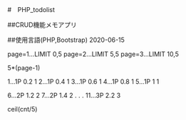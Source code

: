 #　PHP_todolist

##CRUD機能メモアプリ 

##使用言語(PHP,Bootstrap)
2020-06-15


page=1...LIMIT 0,5
page=2...LIMIT 5,5
page=3...LIMIT 10,5

5*(page-1)

1...1P 0.2 1
2...1P 0.4 1
3...1P 0.6 1
4...1P 0.8 1
5...1P 1 1

6...2P 1.2 2
7...2P 1.4 2
.
.
.
11...3P 2.2 3

ceil(cnt/5)
